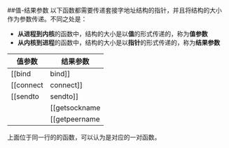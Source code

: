 ##值-结果参数
以下函数都需要传递套接字地址结构的指针，并且将结构的大小作为参数传递。不同之处是：
- **从进程到内核**的函数中，结构的大小是以**值**的形式传递的，称为**值参数**
- **从内核到进程**的函数中，结构的大小是以**指针**的形式传递的，称为**结果参数**

|值参数|结果参数|
|-----|------
|[[bind|bind]]|
|[[connect|connect]]|[[accept|accept]]
|[[sendto|sendto]]|[[recvfrom|recvfrom]]
||[[getsockname|getsockname]]
||[[getpeername|getpeername]]

上面位于同一行的的函数，可以认为是对应的一对函数。